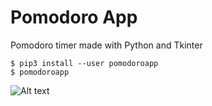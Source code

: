 # Pomodoro App
Pomodoro timer made with Python and Tkinter

```
$ pip3 install --user pomodoroapp
$ pomodoroapp
```

![Alt text](https://raw.githubusercontent.com/andrayantelo/pomodoroapp/master/screenshot.png)
